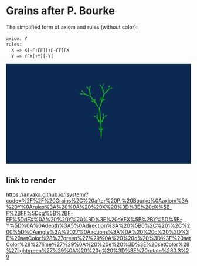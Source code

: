 # Grains after P. Bourke 

The simplified form of axiom and rules (without color):

```
axiom: Y
rules: 
  X => X[-F+FF][+F-FF]FX
  Y => YFX[+Y][-Y]
```

![Grains after P. Bourke](grains-after-bourke.svg)

## link to render 

https://anvaka.github.io/lsystem/?code=%2F%2F%20Grains%2C%20after%20P.%20Bourke%0Aaxiom%3A%20Y%0Arules%3A%20%0A%20%20X%20%3D%3E%20dX%5B-F%2BFF%5Dcg%5B%2BF-FF%5DdFX%0A%20%20Y%20%3D%3E%20eYFX%5B%2BY%5D%5B-Y%5D%0A%0Adepth%3A5%0Adirection%3A%20%5B0%2C%201%2C%200%5D%0Aangle%3A%2027%0Aactions%3A%0A%20%20c%20%3D%3E%20setColor%28%27green%27%29%0A%20%20d%20%3D%3E%20setColor%28%27lime%27%29%0A%20%20e%20%3D%3E%20setColor%28%27lightgreen%27%29%0A%20%20g%20%3D%3E%20rotate%280.3%29
